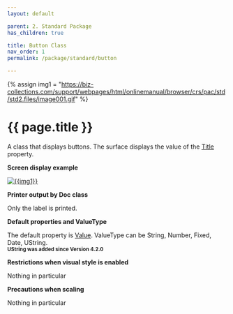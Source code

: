 ```yaml
---
layout: default

parent: 2. Standard Package
has_children: true

title: Button Class
nav_order: 1
permalink: /package/standard/button

---
```

{% assign img1 = "https://biz-collections.com/support/webpages/html/onlinemanual/browser/crs/pac/std/std2.files/image001.gif" %}


# {{ page.title }}

A class that displays buttons. The surface displays the value of the [Title](/package/standard/button/properties/title) property.

<b>Screen display example</b>

<a href="{{ img1 }}" target="_blank"> <img src="{{ img1 }}" alt="{{img1}}"></a>

<b>Printer output by Doc class</b>

Only the label is printed.

<b>Default properties and ValueType</b>
 
The default property is [Value](/package/standard/button/properties/value). ValueType can be String, Number, Fixed, Date, UString.<br>
**<small>UString was added since Version 4.2.0</small>**

<b>Restrictions when visual style is enabled</b>

Nothing in particular

<b>Precautions when scaling</b>
 
Nothing in particular

